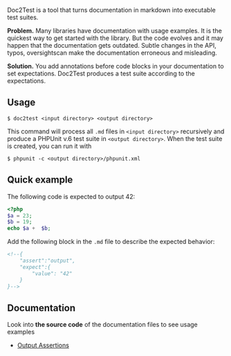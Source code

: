Doc2Test is a tool that turns documentation in markdown into executable test suites.

**Problem.** 
Many libraries have documentation with usage examples. 
It is the quickest way to get started with the library.
But the code evolves and it may happen that the documentation gets outdated. 
Subtle changes in the API, typos, oversightscan make the documentation erroneous and misleading. 

**Solution.** 
You add annotations before code blocks in your documentation to set expectations.
Doc2Test produces a test suite according to the expectations. 

## Usage
```text
$ doc2test <input directory> <output directory>
```
This command will process all `.md` files in `<input directory>` recursively and produce a 
PHPUnit v.6 test suite in `<output directory>`. When the test suite is created, you can run it with
```text
$ phpunit -c <output directory>/phpunit.xml
```

## Quick example

The following code is expected to output 42:
<!--{
    "assert":"output", 
    "expect":{
        "value": "42"
    }
}-->
```php
<?php
$a = 23;
$b = 19;
echo $a +  $b;
```

Add the following block in the `.md` file to describe the expected behavior:
```html
<!--{
    "assert":"output", 
    "expect":{
        "value": "42"
    }
}-->
```

## Documentation

Look into **the source code** of the documentation files to see usage examples
- [Output Assertions](assertions/output.md) 